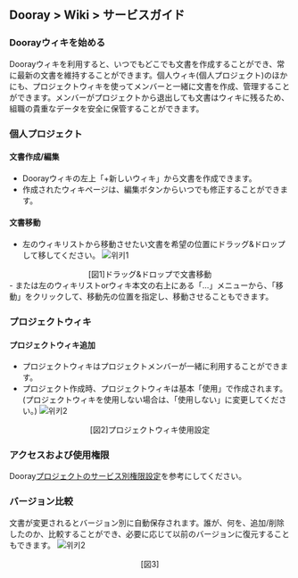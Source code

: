 ## Dooray > Wiki > サービスガイド

### Doorayウィキを始める
Doorayウィキを利用すると、いつでもどこでも文書を作成することができ、常に最新の文書を維持することができます。個人ウィキ(個人プロジェクト)のほかにも、プロジェクトウィキを使ってメンバーと一緒に文書を作成、管理することができます。メンバーがプロジェクトから退出しても文書はウィキに残るため、組職の貴重なデータを安全に保管することができます。

### 個人プロジェクト
#### 文書作成/編集
-	Doorayウィキの左上「+新しいウィキ」から文書を作成できます。
-	作成されたウィキページは、編集ボタンからいつでも修正することができます。

#### 文書移動 
-	左のウィキリストから移動させたい文書を希望の位置にドラッグ&ドロップして移してください。
![위키1](http://static.toastoven.net/prod_dooray_wiki/wiki1.png)
<center>[図1]ドラッグ&ドロップで文書移動</center>
- または左のウィキリストorウィキ本文の右上にある「…」メニューから、「移動」をクリックして、移動先の位置を指定し、移動させることもできます。

### プロジェクトウィキ
#### プロジェクトウィキ追加
-	プロジェクトウィキはプロジェクトメンバーが一緒に利用することができます。
-	プロジェクト作成時、プロジェクトウィキは基本「使用」で作成されます。 (プロジェクトウィキを使用しない場合は、「使用しない」に変更してください。)
![위키2](http://static.toastoven.net/prod_dooray_wiki/wiki2.png)
<center>[図2]プロジェクトウィキ使用設定</center>

### アクセスおよび使用権限
Dooray[プロジェクトのサービス別権限設定](https://docs.toast.com/ja/Dooray/Project/ja/service-guide-detail/ )を参考にしてください。

### バージョン比較
文書が変更されるとバージョン別に自動保存されます。誰が、何を、追加/削除したのか、比較することができ、必要に応じて以前のバージョンに復元することもできます。
![위키2](http://static.toastoven.net/prod_dooray_wiki/wiki2.png)
<center>[図3]</center>
